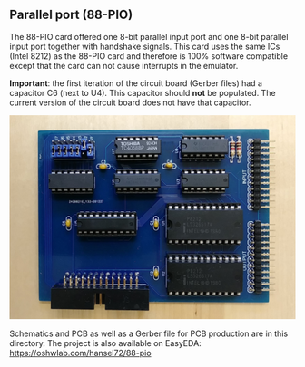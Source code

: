 ## Parallel port (88-PIO)

The 88-PIO card offered one 8-bit parallel input port and one 
8-bit parallel input port together with handshake signals.
This card uses the same ICs (Intel 8212) as the 88-PIO card
and therefore is 100% software compatible except that the card
can not cause interrupts in the emulator.

**Important**: the first iteration of the circuit board (Gerber files) had a capacitor C6 
(next to U4). This capacitor should **not** be populated. The current version of
the circuit board does not have that capacitor.

![Parallel card](parallel.jpg)

Schematics and PCB as well as a Gerber file for PCB production are in this directory. 
The project is also available on EasyEDA: https://oshwlab.com/hansel72/88-pio

